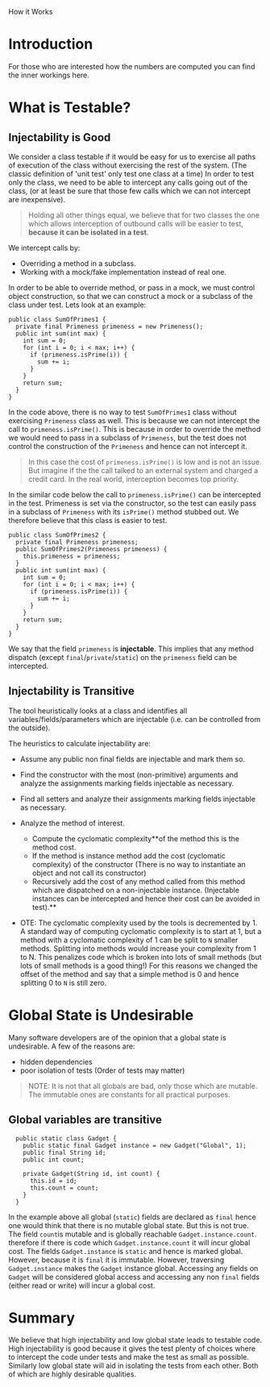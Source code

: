 How it Works

# Introduction #

For those who are interested how the numbers are computed you can find the inner workings here.

# What is Testable? #

## Injectability is Good ##
We consider a class testable if it would be easy for us to exercise all paths of execution of the class without exercising  the rest of the system. (The classic definition of 'unit test' only test one class at a time) In order to test only the class, we need to be able to intercept any calls going out of the class, (or at least be sure that those few calls which we can not intercept are inexpensive).

> Holding all other things equal, we believe that for two classes the one which allows interception of outbound calls will be easier to test, **because it can be isolated in a test**.

We intercept calls by:
  * Overriding a method in a subclass.
  * Working with a mock/fake implementation instead of real one.

In order to be able to override method, or pass in a mock, we must control object construction, so that we can construct a mock or a subclass of the class under test. Lets look at an example:
```
public class SumOfPrimes1 {
  private final Primeness primeness = new Primeness();
  public int sum(int max) {
    int sum = 0;
    for (int i = 0; i < max; i++) {
      if (primeness.isPrime(i)) {
        sum += i;
      }
    }
    return sum;
  }
}
```

In the code above, there is no way to test `SumOfPrimes1` class without exercising `Primeness` class as well. This is because  we can not intercept the call to `primeness.isPrime()`. This is because in order to override the method we would need to pass in a subclass of `Primeness`, but the test does not control the construction of the `Primeness` and hence can not intercept it.

> In this case the cost of `primeness.isPrime()` is low and is not an issue. But imagine  if the the call talked to an external system and charged a credit card. In the real world, interception becomes top priority.

In the similar code below the call to `primeness.isPrime()` can be intercepted in the test. Primeness is set via the constructor, so the test can easily pass in a subclass of `Primeness` with its `isPrime()` method stubbed out. We therefore believe that this class is easier to test.
```
public class SumOfPrimes2 {
  private final Primeness primeness;
  public SumOfPrimes2(Primeness primeness) {
    this.primeness = primeness;
  }
  public int sum(int max) {
    int sum = 0;
    for (int i = 0; i < max; i++) {
      if (primeness.isPrime(i)) {
        sum += i;
      }
    }
    return sum;
  }
}
```

We say that the field `primeness` is **injectable**. This implies that any method dispatch (except `final`/`private`/`static`) on the `primeness` field  can be intercepted.

## Injectability is Transitive ##

The tool heuristically looks at a class and identifies all variables/fields/parameters which are injectable (i.e. can be controlled from the outside).

The heuristics to calculate injectability are:
  * Assume any public non final fields are injectable and mark them so.
  * Find the constructor with the most (non-primitive) arguments and analyze the assignments marking fields injectable as necessary.
  * Find all setters and analyze their assignments marking fields injectable as necessary.
  * Analyze the method of interest.
    * Compute the cyclomatic complexity**of the method this is the method cost.
    * If the method is instance method add the cost (cyclomatic complexity) of the constructor (There is no way to instantiate an object and not call its constructor)
    * Recursively add the cost of any method called from this method which are dispatched on a non-injectable instance. (Injectable instances can be intercepted and hence their cost can be avoided in test).**

  * OTE: The cyclomatic complexity used by the tools is decremented by 1. A standard way of computing cyclomatic complexity is to start at 1, but a method with a cyclomatic complexity of 1 can be split to `N` smaller methods. Splitting into methods would increase your complexity from 1 to N. This penalizes code which is broken into lots of small methods (but lots of small methods is a good thing!) For this reasons we changed the offset of the method and say that a simple method is 0 and hence splitting 0 to `N` is still zero.

# Global State is Undesirable #

Many software developers are of the opinion that a global state is undesirable. A few of the reasons are:
  * hidden dependencies
  * poor isolation of tests (Order of tests may matter)

> NOTE: It is not that all globals are bad, only those which are mutable. The immutable ones are constants for all practical purposes.


## Global variables are transitive ##

```
  public static class Gadget {
    public static final Gadget instance = new Gadget("Global", 1);
    public final String id;
    public int count;

    private Gadget(String id, int count) {
      this.id = id;
      this.count = count;
    }
  }
```

In the example above all global (`static`) fields are declared as `final` hence one would think that there is no mutable global state. But this is not true. The field `count`is mutable and is globally reachable `Gadget.instance.count`. therefore if there is code which `Gadget.instance.count` it will incur global cost. The fields `Gadget.instance` is `static` and hence is marked global. However, because it is `final` it is immutable. However, traversing `Gadget.instance` makes the `Gadget` instance global. Accessing any fields on `Gadget` will be considered global access and accessing any non `final` fields (either read or write) will incur a global cost.

# Summary #

We believe that high injectability and low global state leads to testable code. High injectability is good because it gives the test plenty of choices where to intercept the code under tests and make the test as small as possible. Similarly low global state will aid in isolating the tests from each other. Both of which are highly desirable qualities.